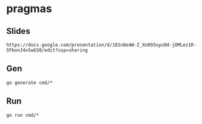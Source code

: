 # pragmas

## Slides 
``` 
https://docs.google.com/presentation/d/181n8e4W-Z_Xn093uyu9d-jOMLez1R-5FbonJ4xSwGS0/edit?usp=sharing
```

## Gen
```
go generate cmd/*
```

## Run 

```
go run cmd/*
```